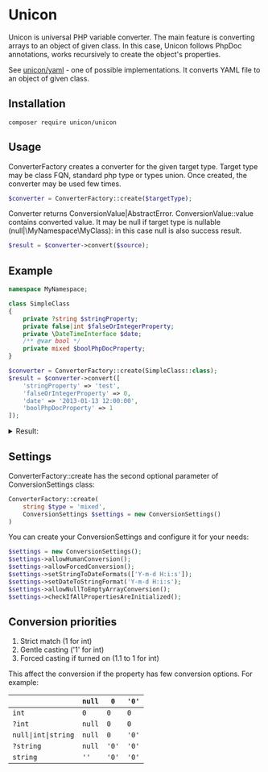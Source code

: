 # Unicon

Unicon is universal PHP variable converter. The main feature is converting 
arrays to an object of given class. In this case, Unicon follows PhpDoc 
annotations, works recursively to create the object's properties.

See [unicon/yaml](https://packagist.org/packages/unicon/yaml) - one of 
possible implementations. It converts YAML file to an object of given class. 

## Installation

```composer require unicon/unicon```

## Usage

ConverterFactory creates a converter for the given target type. Target
type may be class FQN, standard php type or types union. Once created, 
the converter may be used few times.

```php
$converter = ConverterFactory::create($targetType);
```

Converter returns ConversionValue|AbstractError. ConversionValue::value 
contains converted value. It may be null if target type is nullable
(null|\MyNamespace\MyClass): in this case null is also success result.

```php
$result = $converter->convert($source);
```

## Example

```php
namespace MyNamespace;

class SimpleClass
{
    private ?string $stringProperty;
    private false|int $falseOrIntegerProperty;
    private \DateTimeInterface $date;
    /** @var bool */
    private mixed $boolPhpDocProperty;
}

$converter = ConverterFactory::create(SimpleClass::class);
$result = $converter->convert([
    'stringProperty' => 'test',
    'falseOrIntegerProperty' => 0,
    'date' => '2013-01-13 12:00:00',
    'boolPhpDocProperty' => 1
]);
```

<details>
<summary>Result:</summary>

```php
object(Unicon\Unicon\ConversionValue)#11 (1) {
  ["value"]=>
  object(MyNamespace\SimpleClass)#14 (4) {
    ["stringProperty":"MyNamespace\SimpleClass":private]=>
    string(4) "test"
    ["falseOrIntegerProperty":"MyNamespace\SimpleClass":private]=>
    int(0)
    ["date":"MyNamespace\SimpleClass":private]=>
    object(DateTimeImmutable)#29 (3) {
      ["date"]=>
      string(26) "2013-01-13 12:00:00.000000"
      ["timezone_type"]=>
      int(3)
      ["timezone"]=>
      string(11) "Europe/Riga"
    }
    ["boolPhpDocProperty":"MyNamespace\SimpleClass":private]=>
    bool(true)
  }
}
```
</details>

## Settings

ConverterFactory::create has the second optional parameter of
ConversionSettings class:

```php
ConverterFactory::create(
    string $type = 'mixed', 
    ConversionSettings $settings = new ConversionSettings()
)
```

You can create your ConversionSettings and configure it for your needs:

```php
$settings = new ConversionSettings();
$settings->allowHumanConversion();
$settings->allowForcedConversion();
$settings->setStringToDateFormats(['Y-m-d H:i:s']);
$settings->setDateToStringFormat('Y-m-d H:i:s');
$settings->allowNullToEmptyArrayConversion();
$settings->checkIfAllPropertiesAreInitialized();
```

## Conversion priorities

1. Strict match (1 for int)
2. Gentle casting ('1' for int)
3. Forced casting if turned on (1.1 to 1 for int)

This affect the conversion if the property has few conversion options. For
example:

|                     | ```null``` | ```0```   | ```'0'```   |
|-------------------------|------|-----|-------|
| ```int```               | ```0 ```  | ```0```   | ```0``` |
| ```?int```              | ```null``` | ```0```   | ```0```    |
| ```null\|int\|string``` | ```null``` | ```0```   | ```'0'```   |
| ```?string```                | ```null``` | ```'0'``` | ```'0'```   |
| ```string```                 |  ```''```    | ```'0'```  | ```'0'```   |